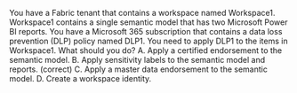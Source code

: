 You have a Fabric tenant that contains a workspace named Workspace1. Workspace1 contains a single semantic model that has two Microsoft Power BI reports.
You have a Microsoft 365 subscription that contains a data loss prevention (DLP) policy named DLP1.
You need to apply DLP1 to the items in Workspace1.
What should you do?
A. Apply a certified endorsement to the semantic model.
B. Apply sensitivity labels to the semantic model and reports. (correct)
C. Apply a master data endorsement to the semantic model.
D. Create a workspace identity.
